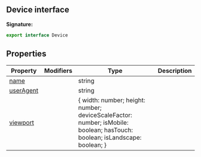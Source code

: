 ## Device interface

**Signature:**

```typescript
export interface Device
```

## Properties

| Property                                     | Modifiers | Type                                                                                                                      | Description |
| -------------------------------------------- | --------- | ------------------------------------------------------------------------------------------------------------------------- | ----------- |
| [name](./puppeteer.device.name.md)           |           | string                                                                                                                    |             |
| [userAgent](./puppeteer.device.useragent.md) |           | string                                                                                                                    |             |
| [viewport](./puppeteer.device.viewport.md)   |           | { width: number; height: number; deviceScaleFactor: number; isMobile: boolean; hasTouch: boolean; isLandscape: boolean; } |             |
